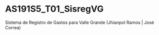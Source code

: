 # AS191S5_T01_SisregVG
Sistema de Registro de Gastos para Valle Grande (Jhianpol Ramos | José Correa)
